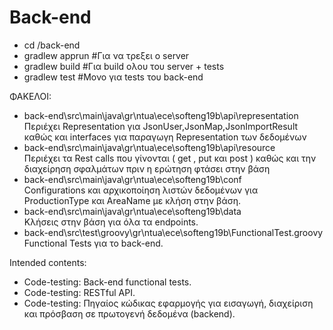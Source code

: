 # Back-end

- cd /back-end
- gradlew apprun #Για να τρεξει ο server
- gradlew build  #Για build ολου του server + tests
- gradlew test   #Μονο για tests του back-end

ΦΑΚΕΛΟΙ:<br/>
- back-end\src\main\java\gr\ntua\ece\softeng19b\api\representation<br/> 
		Περιέχει Representation για JsonUser,JsonMap,JsonImportResult καθώς και interfaces για παραγωγη Representation των δεδομένων
- back-end\src\main\java\gr\ntua\ece\softeng19b\api\resource<br/>
		Περιέχει τα Rest calls που γίνονται ( get , put και post ) καθώς και την διαχείρηση σφαλμάτων πριν η ερώτηση φτάσει στην βάση
- back-end\src\main\java\gr\ntua\ece\softeng19b\conf<br/>
		Configurations και αρχικοποίηση λιστών δεδομένων για ProductionType και AreaName με κλήση στην βάση.
- back-end\src\main\java\gr\ntua\ece\softeng19b\data<br/>
		Κλήσεις στην βάση για όλα τα endpoints.
- back-end\src\test\groovy\gr\ntua\ece\softeng19b\FunctionalTest.groovy<br/>
		Functional Tests για το back-end.


Intended contents:
- Code-testing: Back-end functional tests.
- Code-testing: RESTful API.
- Code-testing: Πηγαίος κώδικας εφαρμογής για εισαγωγή, διαχείριση και πρόσβαση σε πρωτογενή δεδομένα (backend).
